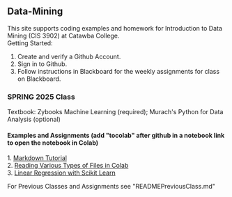 ## Data-Mining
This site supports coding examples and homework for Introduction to Data Mining (CIS 3902) at Catawba College.<br>
Getting Started:<br>
1.  Create and verify a Github Account.<br>
2.  Sign in to Github.<br>
3.  Follow instructions in Blackboard for the weekly assignments for class on Blackboard.<br>

### SPRING 2025 Class

<p>Textbook:  Zybooks Machine Learning (required); Murach's Python for Data Analysis (optional)</p>
<h4>Examples and Assignments (add "tocolab" after github in a notebook link to open the notebook in Colab)</h4>
1. <a href="https://agea.github.io/tutorial.md/">Markdown Tutorial</a><br>
2. <a href="https://github.com/plthomps/CIS-3902-Data-Mining/blob/main/Reading_Files_in_Colab_with_Jupyter_Notebook.ipynb">Reading Various Types of Files in Colab</a><br>
3. <a href="https://githubtocolab.com/plthomps/CIS-3902-Data-Mining/blob/main/Linear_Regression_Example_with_the_Housing_Data.ipynb">Linear Regression with Scikit Learn</a><br>

<p>For Previous Classes and Assignments see "READMEPreviousClass.md"</p>






